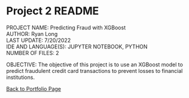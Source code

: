 # Project 2 README

PROJECT NAME:	Predicting Fraud with XGBoost  
AUTHOR:	Ryan Long  
LAST UPDATE:	7/20/2022  
IDE AND LANGUAGE(S):	JUPYTER NOTEBOOK, PYTHON  
NUMBER OF FILES:	2  
  
OBJECTIVE:	The objective of this project is to use an XGBoost model to predict fraudulent credit card transactions to prevent losses to financial institutions.  


[Back to Portfolio Page](https://rplong402.github.io/portfolio/)
